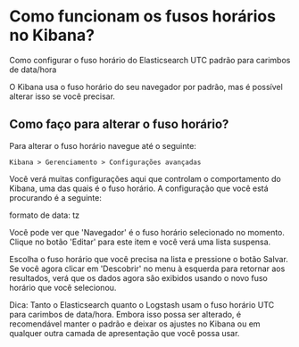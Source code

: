 # Como funcionam os fusos horários no Kibana?

Como configurar o fuso horário do Elasticsearch UTC padrão para carimbos de data/hora
     
O Kibana usa o fuso horário do seu navegador por padrão, mas é possível alterar isso se você precisar.
         
## Como faço para alterar o fuso horário?

Para alterar o fuso horário navegue até o seguinte:

```
Kibana > Gerenciamento > Configurações avançadas
```

Você verá muitas configurações aqui que controlam o comportamento do Kibana, uma das quais é o fuso horário. A configuração que você está procurando é a seguinte:

formato de data: tz

Você pode ver que 'Navegador' é o fuso horário selecionado no momento. Clique no botão 'Editar' para este item e você verá uma lista suspensa.

Escolha o fuso horário que você precisa na lista e pressione o botão Salvar. Se você agora clicar em 'Descobrir' no menu à esquerda para retornar aos resultados, verá que os dados agora são exibidos usando o novo fuso horário que você selecionou.

Dica: Tanto o Elasticsearch quanto o Logstash usam o fuso horário UTC para carimbos de data/hora. Embora isso possa ser alterado, é recomendável manter o padrão e deixar os ajustes no Kibana ou em qualquer outra camada de apresentação que você possa usar.
